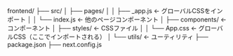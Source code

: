 frontend/
├── src/
│   ├── pages/
│   │   ├── _app.js              ← グローバルCSSをインポート
│   │   └── index.js             ← 他のページコンポーネント
│   ├── components/              ← コンポーネント
│   ├── styles/                  ← CSSファイル
│   │   └── App.css              ← グローバルCSS（ここでインポートされる）
│   └── utils/                   ← ユーティリティ
├── package.json
├── next.config.js